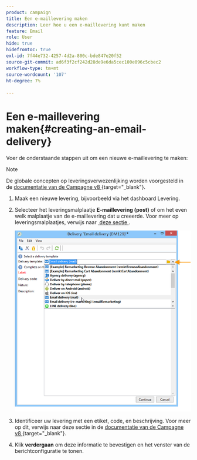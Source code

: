 ```yaml
---
product: campaign
title: Een e-maillevering maken
description: Leer hoe u een e-maillevering kunt maken
feature: Email
role: User
hide: true
hidefromtoc: true
exl-id: 7f44e732-4257-4d2a-800c-bde847e20f52
source-git-commit: ad6f3f2cf242d28de9e6da5cec100e096c5cbec2
workflow-type: tm+mt
source-wordcount: '107'
ht-degree: 7%

---
```


# Een e-maillevering maken{#creating-an-email-delivery}

Voer de onderstaande stappen uit om een nieuwe e-maillevering te maken:

>[!NOTE]
>
>De globale concepten op leveringsverwezenlijking worden voorgesteld in de [&#x200B; documentatie van de Campagne v8 &#x200B;](https://experienceleague.adobe.com/docs/campaign/campaign-v8/send/create-message.html){target="_blank"}.

1. Maak een nieuwe levering, bijvoorbeeld via het dashboard Levering.
1. Selecteer het leveringsmalplaatje **E-maillevering (post)** of om het even welk malplaatje van de e-maillevering dat u creeerde. Voor meer op leveringsmalplaatjes, verwijs naar [&#x200B; deze sectie &#x200B;](about-templates.md).

   ![](assets/s_ncs_user_wizard_email01_1.png)

1. Identificeer uw levering met een etiket, code, en beschrijving. Voor meer op dit, verwijs naar deze sectie in de [&#x200B; documentatie van de Campagne v8 &#x200B;](https://experienceleague.adobe.com/docs/campaign/campaign-v8/send/create-message.html#create-the-delivery){target="_blank"}.
1. Klik **verdergaan** om deze informatie te bevestigen en het venster van de berichtconfiguratie te tonen.
